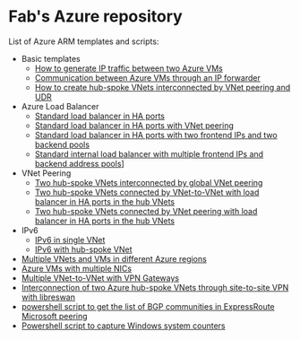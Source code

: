 <properties
   pageTitle="Examples of Azure ARM templates and scripts"
   description="Examples of Azure ARM templates and scripts"
   services=""
   documentationCenter="na"
   authors="fabferri"
   manager=""
   editor=""/>

<tags
   ms.service="Configuration-Example-Azure"
   ms.devlang="na"
   ms.topic="article"
   ms.tgt_pltfrm="na"
   ms.workload="na"
   ms.date="21/11/2016"
   ms.author="fabferri" />

# Fab's Azure repository
List of Azure ARM templates and scripts:
* Basic templates
   * [How to generate IP traffic between two Azure VMs](./00-traffic-between-2vms/)
   * [Communication between Azure VMs through an IP forwarder](./01-ip-forwarding/)
   * [How to create hub-spoke VNets interconnected by VNet peering and UDR](./01-rt-hub-spokes/)
* Azure Load Balancer
   * [Standard load balancer in HA ports](./ilb-ha-ports-1vnet/)
   * [Standard load balancer in HA ports with VNet peering](./ilb-ha-ports-vnetpeering/)
   * [Standard load balancer in HA ports with two frontend IPs and two backend pools](./ilb-ha-ports-2frontend-2backendpools)
   * [Standard internal load balancer with multiple frontend IPs and backend address pools](./ilb-multiple-fe-be)]
*  VNet Peering
   * [Two hub-spoke VNets interconnected by global VNet peering](./vnet-peering-2hubspoke)
   * [Two hub-spoke VNets connected by VNet-to-VNet with load balancer in HA ports in the hub VNets](./vnet-peering-2hubspoke-ilb-vpn)
   * [Two hub-spoke VNets connected by VNet peering with load balancer in HA ports in the hub VNets](./vnet-peering-2hubspoke-ilb-vpn-2)
* IPv6
   * [IPv6 in single VNet](./ipv6-single-vnet)
   * [IPv6 with hub-spoke VNet](./ipv6-vnet-peering)
* [Multiple VNets and VMs in different Azure regions](./02-multiple-vnets-vms/)
* [Azure VMs with multiple NICs](./02-vms-multiple-nics-01/README.md)
* [Multiple VNet-to-VNet with VPN Gateways](./vpn-vnet-2-vnet/)
* [Interconnection of two Azure hub-spoke VNets through site-to-site VPN with libreswan](./vpn-libreswan/)
* [powershell script to get the list of BGP communities in ExpressRoute Microsoft peering](./expressroute-ms-peering-bgp-community/)
* [Powershell script to capture Windows system counters](./win-sys-counters/)



